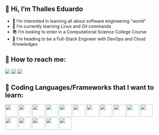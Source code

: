 ## 👋 Hi, I’m Thalles Eduardo

- 👀 I’m interested in learning all about software engineering "world"
- 🌱 I’m currently learning Linux and Git commands
- 📚 I’m looking to enter in a Computational Science College Course
- 🚀 I'm heading to be a Full-Stack Engineer with DevOps and Cloud Knowledges

 ## 🔎 How to reach me:

<div>
          <a href="https://www.instagram.com/thallesed_/" target="_blank"><img loading="lazy" src="https://img.shields.io/badge/-Instagram-%23E4405F?style=for-the-badge&logo=instagram&logoColor=white" target="_blank"></a>                                                         
          <a href = "mailto:thallesedu27@gmail.com"><img loading="lazy" src="https://img.shields.io/badge/Gmail-D14836?style=for-the-badge&logo=gmail&logoColor=white" target="_blank"></a>
          <a href="https://www.linkedin.com/in/thalles-eduardo-394180331/" target="_blank"><img loading="lazy" src="https://img.shields.io/badge/-LinkedIn-%230077B5?style=for-the-badge&logo=linkedin&logoColor=white" target="_blank"></a>
          
</div>

## 📝 Coding Languages/Frameworks that I want to learn:

<img loading="lazy" src="https://cdn.jsdelivr.net/gh/devicons/devicon@latest/icons/html5/html5-original.svg"
        width="40" height="40"/> 
<img loading="lazy" src="https://cdn.jsdelivr.net/gh/devicons/devicon@latest/icons/css3/css3-original.svg"
        width="40" height="40"/>
<img loading="lazy" src="https://cdn.jsdelivr.net/gh/devicons/devicon@latest/icons/javascript/javascript-original.svg" 
        width="40" height="40"/>
<img loading="lazy" src="https://cdn.jsdelivr.net/gh/devicons/devicon@latest/icons/typescript/typescript-original.svg" 
        width="40" height="40"/>
<img loading="lazy" src="https://cdn.jsdelivr.net/gh/devicons/devicon@latest/icons/react/react-original.svg" 
        width="40" height="40"/>
<img loading="lazy" src="https://cdn.jsdelivr.net/gh/devicons/devicon@latest/icons/angularjs/angularjs-original.svg"
        width="40" height="40"/>
<img loading="lazy" src="https://cdn.jsdelivr.net/gh/devicons/devicon@latest/icons/go/go-original-wordmark.svg" 
        width="40" height="40" /> 
<img loading="lazy" src="https://cdn.jsdelivr.net/gh/devicons/devicon@latest/icons/nodejs/nodejs-original.svg"
        width="40" height="40" /> 
<img loading="lazy" src="https://cdn.jsdelivr.net/gh/devicons/devicon@latest/icons/java/java-original.svg" 
        width="40" height="40" /> 
<img loading="lazy" src="https://cdn.jsdelivr.net/gh/devicons/devicon@latest/icons/linux/linux-original.svg"
        width="40" height="40" /> 
<img loading="lazy" src="https://cdn.jsdelivr.net/gh/devicons/devicon@latest/icons/docker/docker-original.svg" 
        width="40" height="40" /> 
<img loading="lazy" src="https://cdn.jsdelivr.net/gh/devicons/devicon@latest/icons/amazonwebservices/amazonwebservices-original-wordmark.svg" 
        width="40" height="40" /> 
<img loading="lazy" src="https://cdn.jsdelivr.net/gh/devicons/devicon@latest/icons/googlecloud/googlecloud-original.svg" 
        width="40" height="40" />
<img loading="lazy" src="https://cdn.jsdelivr.net/gh/devicons/devicon@latest/icons/terraform/terraform-original.svg" 
        width="40" height="40" />
<img loading="lazy" src="https://cdn.jsdelivr.net/gh/devicons/devicon@latest/icons/prometheus/prometheus-original.svg" 
        width="40" height="40" />
<img loading="lazy" src="https://cdn.jsdelivr.net/gh/devicons/devicon@latest/icons/kubernetes/kubernetes-original.svg" 
        width="40" height="40" />

          
<!---
KetteiDesu/KetteiDesu is a ✨ special ✨ repository because its `README.md` (this file) appears on your GitHub profile.
You can click the Preview link to take a look at your changes.
--->
